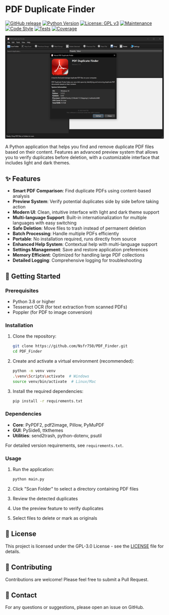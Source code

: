 # PDF Duplicate Finder

[![GitHub release](https://img.shields.io/badge/release-v2.7.2-green.svg?style=for-the-badge)](https://github.com/Nsfr750/PDF_finder/releases/latest)
[![Python Version](https://img.shields.io/badge/python-3.8+-blue?style=for-the-badge&logo=python&logoColor=white)](https://www.python.org/)
[![License: GPL v3](https://img.shields.io/badge/License-GPLv3-blue.svg?style=for-the-badge)](https://www.gnu.org/licenses/gpl-3.0)
[![Maintenance](https://img.shields.io/badge/Maintained%3F-yes-green.svg?style=for-the-badge)](https://github.com/Nsfr750/PDF_finder/graphs/commit-activity)
[![Code Style](https://img.shields.io/badge/code%20style-black-000000.svg?style=for-the-badge)](https://github.com/psf/black)
[![Tests](https://img.shields.io/badge/tests-passing-green?style=for-the-badge)](https://github.com/Nsfr750/PDF_finder/actions)
[![Coverage](https://img.shields.io/badge/coverage-95%25-brightgreen?style=for-the-badge)](https://codecov.io/gh/Nsfr750/PDF_finder)

![PDF Finder Screenshot](images/screenshot.png)

A Python application that helps you find and remove duplicate PDF files based on their content. Features an advanced preview system that allows you to verify duplicates before deletion, with a customizable interface that includes light and dark themes.

## ✨ Features

- **Smart PDF Comparison**: Find duplicate PDFs using content-based analysis
- **Preview System**: Verify potential duplicates side by side before taking action
- **Modern UI**: Clean, intuitive interface with light and dark theme support
- **Multi-language Support**: Built-in internationalization for multiple languages with easy switching
- **Safe Deletion**: Move files to trash instead of permanent deletion
- **Batch Processing**: Handle multiple PDFs efficiently
- **Portable**: No installation required, runs directly from source
- **Enhanced Help System**: Contextual help with multi-language support
- **Settings Management**: Save and restore application preferences
- **Memory Efficient**: Optimized for handling large PDF collections
- **Detailed Logging**: Comprehensive logging for troubleshooting

## 🚀 Getting Started

### Prerequisites

- Python 3.8 or higher
- Tesseract OCR (for text extraction from scanned PDFs)
- Poppler (for PDF to image conversion)

### Installation

1. Clone the repository:

   ```bash
   git clone https://github.com/Nsfr750/PDF_Finder.git
   cd PDF_Finder
   ```

2. Create and activate a virtual environment (recommended):

   ```bash
   python -m venv venv
   .\venv\Scripts\activate  # Windows
   source venv/bin/activate  # Linux/Mac
   ```

3. Install the required dependencies:

   ```bash
   pip install -r requirements.txt
   ```

### Dependencies

- **Core**: PyPDF2, pdf2image, Pillow, PyMuPDF
- **GUI**: PySide6, ttkthemes
- **Utilities**: send2trash, python-dotenv, psutil

For detailed version requirements, see `requirements.txt`.

### Usage

1. Run the application:

   ```bash
   python main.py
   ```

2. Click "Scan Folder" to select a directory containing PDF files
3. Review the detected duplicates
4. Use the preview feature to verify duplicates
5. Select files to delete or mark as originals

## 📄 License

This project is licensed under the GPL-3.0 License - see the [LICENSE](LICENSE) file for details.

## 🤝 Contributing

Contributions are welcome! Please feel free to submit a Pull Request.

## 📧 Contact

For any questions or suggestions, please open an issue on GitHub.

